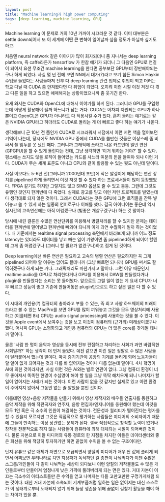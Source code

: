 ```yaml
---
layout: post
title: "Machine learning과 high power computing"
tags: [deep learning, machine learning, GPU]
---
```


Machine learning 이 문제로 거의 10년 가까이 시끄러운 것 같다. 이미 대부분은 settle down되어서 또 이 세계에 어떤 큰 변혁이 일어날까 싶을 정도가 아닐까 싶기도 하고.

처음엔 neural network 같은 이야기가 많이 회자되더니 좀 지나서는 deep learning platform, 즉 caffe라든가 tensorflow 가 한참 얘기가 되더니 그 다음엔 GPU로 연결이 되어서 요샌 무조건 machine learning을 한다면 공부보단 GPU부터 장만해야되는 구나 하게 되었다. 사실 몇 년 전에 보면 NN에서 대가(?)라고 보기 힘든 Simon Haykin 수업을 들었다는 사람들마저 전부 다 deep learning 관련 업체로 취업이 되고 더러는 학교 다닐 때 CUDA 좀 만져봤다면 다 취업이 되었다. 오히려 이런 시절 이것 저것 다 겪고 다른 일을 하고 있으면 애매해지는 상황이었으니까 좀 웃기긴 한다.

요새 와서는 CUDA와 OpenCL에 대해서 이야기를 하게 된다. 그러니까 GPU를 구입했는데 어떻게 활용해야 될까 하느냐가 남는 거다. CUDA는 어차피 지원되는 GPU가 하나 뿐이고 OpenCL은 GPU가 아니라도 다 적용시킬 수가 있다. 흔히 들리는 얘기로는 같은 NVIDIA GPU라고 하더라도 CUDA로 돌리는 게 더 빠르고 좋다 하는 얘기가 나온다.

생각해보니 근 10년 전 쯤인가 CUDA로 시끄러워서 서점에서 이런 저런 책을 열어보던 기억이 나는데, 당시에도 NVIDIA GPU 중에서 CUDA를 쓸만한 것들은 이상스레 좀 비싸서 쓸 엄두를 못 냈던 때다. 그러니까 그래픽에 쓰라고 나온 카드인데 일반 연산 (GPGPU)을 할 수 있게 돌린다는 건데, 그냥 생각하면 '이거 뭐하는 거야?' 할 수 있다. 평소에는 쓰지도 않을 로직이 들어있는 카드를 사느라 여분의 돈을 들여야 되나 이런 거다. CUDA가 무슨 세계 표준도 아니고 CPU와 같이 활용할 수 있는 뭣도 아닌데 말이다.

사실 이보다도 5-6년 전(그러니까 2000년대 초반)에 작은 알갱이에 해당하는 연산 장치를 pipelined 하게 돌리면서 이것 저것 할 수 있다 하는 프로세서들이 많이 등장했었다. FPGA 같기도 하지만 그렇지도 않고 SIMD 옵션도 줄 수 있고 등등. 그런데 그것도 유행인 것인지 한꺼번에 다 죽었다. 실제로 광고를 믿고 이런 저런 프로젝트를 벌였는데 다 생각대로 되지 않은 것이다. 그래서 CUDA라는 것은 GPU에 그런 로직들을 잔뜩 넣어놓고 쓸 수 있게 하는 일종의 언어로구나 이해를 했다. 결국 아이디어는 좋은데 역시 실시간의 고속연산에는 아직 어렵겠구나 (빛좋은 개살구겠구나) 하는 것 말이다. 

당시에 내린 결론은 수많은 연산단위를 이용해서 병렬처리를 할 수 있지만 문제는 데이터를 한꺼번에 밀어넣고 한꺼번에 빼와야 되니까 이게 과연 수월하게 될까 하는 것이었다. 내 기준에서는 realtime signal processing 측면에서 바라보게 되니까 어느 정도 latency는 있더라도 데이터를 넣고 빼는 일이 기왕이면 좀 pipelined하게 되어야 할텐데 그게 좀 어렵겠구나 (그러니 할 필요가 없겠구나)하고 접게 된 것이다.

Deep learning에선 빠른 연산은 필요하고 고속의 병렬 연산은 필요하지만 꼭 그게 pipelined 되어야 할 이유는 없어도 될테니까 (그냥 빠르면 되니까) GPU를 써서도 잘 먹히겠구나 하게 되는 거다. 그래픽처리도 마찬가지고 말이다. 그런 이유 때문인지 realtime audio를 GPU로 처리한다거나 GPU를 이용해서 DAW를 만들었다거나 plugin을 만들었다는 소리는 못 들어봤다. 앞으로도 그럴 일이 없는 게 요새 CPU가 너무 빠르고 성능이 좋고 기존에 만들어놓은 plugin만으로도 하고 싶은 일은 다 할 수 있다. 

이 시대의 개인용(?) 컴퓨터의 총아라고 부룰 수 있는, 즉 최고 사양 하드웨어의 퍼래이드라고 볼 수 있는 MacPro를 보면 GPU를 많이 끼워놓고 그것을 모두 영상처리에 사용하고 (이를테면 8k) CPU는 audio signal processing에 사용하는 것을 볼 수 있다. 이것을 Apple event에서 보여주는 것을 보고 이것이 컴퓨터의 (근거리) 미래상이겠구나 했다. 어차피 GPU는 소형화되고 개인용 컴퓨터의 CPU는 더 많은 core를 갖게될 테니까 말이다. 

물론 '사람 한 명이 음악과 영상을 동시에 전부 편집하고 처리하는 사회가 과연 바람직한 사회일까?' 하는 생각이 더 먼저 들었다. 예전 같으면 이런 일은 정말로 수 많은 사람들이 달라붙어서 했는데 말이다. 마치 증기기관이 공장의 기계를 돌리게 되어 노동자들이 할 일이 없게 되어지는 것과 다를 바 없어지는 것이나 다름 없는데 말이다. 4차 혁명이 AI에 의한 것이라지만, 사실 이런 것은 Ai와는 별로 연관이 없다. 그냥 컴퓨터 환경이 너무 좋아져서 똑똑한 한명이 수십명이 해야 할 일을 그냥 뚝딱 해치우게 되니 나머지가 할 일이 없어지는 사태가 되는 것이다. 이런 사람이 없을 것 같지만 실제로 있고 이런 환경이 주어지지 않아서 그동안 없는 줄 알았을 뿐인 것이다. 

이를테면 영상+음향 저작물을 만들기 위해서 영상 제작자와 배우들 연출자를 동원하고 음악 제작을 위해 작편곡자와 연주자, 음향 편집자/엔지니어를 동원해야 했는데 이것을 모두 1인 혹은 극 소수의 인원이 해결하는 것이다. 전문성과 퀄리티가 떨어진다는 평가를 할 수 있을지 모르지만 그것은 직접적으로 평가하는 사람들은 미디어의 소비자이기 때문에 그들이 만족하는 이상 상관없는 문제가 된다. 결국 직접적으로 창작할 능력이 없거나 창작을 전문적으로 하지 않는 사람들이 컴퓨터에 의해 대체되는 시절이 되어버린 것이다. 물론 자본으로 이들 미디어의 유통 경로의 한 지점을 차지한 이들은 데이터센터와 좋은 회선을 위해 적당히 투자하기만 하면 끝없이 수익을 볼 수 없는 구조이다만. 

단지 유튜브 같은 매체가 저변으로 보급되면서 양질의 미디어가 매우 싼 값에 풀리게 되면서 어찌보면 우리나라로 치면 지상파가 독식하던 걸 종편이 나눠먹다가 이젠 수많은 소그룹/개인들이 다 같이 나눠먹는 세상이 되다보니 이런 양질의 저작물들도 수 많은 개인들로부터 만들어져 엄청나게 낮은 가격에 풀려버리게 되는 면은 있다. 거대 자본이 이끄는 극소수의 아티스트들만 큰 수익을 얻고 나머지는 다들 고만고만한 구멍가게처럼 되는 것이다. 대신 거대 자본에 소속되어 기계부품처럼 일하는 일은 없어지는 대신 스스로가 이 생태계로부터 도태되지 않기 위해 늘상 생존을 위해 끝없이 길찾기 활동을 해야 하는 차이가 있을 뿐. 
